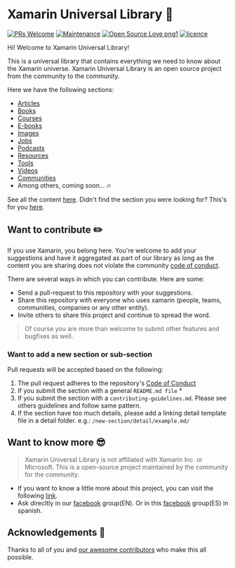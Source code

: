 # Xamarin Universal Library :book: 
[![PRs Welcome](https://img.shields.io/badge/PRs-welcome-brightgreen.svg?style=flat-square)](https://github.com/xamarinuniverse/XamarinUniversalLibrary/pull/new/master) [![Maintenance](https://img.shields.io/badge/Maintained%3F-yes-brightgreen.svg?style=flat-square)](https://github.com/xamarinuniverse/XamarinUniversalLibrary/graphs/commit-activity) [![Open Source Love png1](https://badges.frapsoft.com/os/v1/open-source.png?v=103)](#want-to-contribute-pencil2) [![licence](https://img.shields.io/badge/license-MIT-blue.svg?style=flat-square)](https://github.com/xamarinuniverse/XamarinUniversalLibrary/blob/master/.github/LICENSE.md)

Hi! Welcome to Xamarin Universal Library!

This is a universal library that contains everything we need to know about the Xamarin universe. Xamarin Universal Library is an open source project from the community to the community.

Here we have the following sections:

- [Articles](/src/articles)
- [Books](/src/books)
- [Courses](/src/courses)
- [E-books](/src/e-books)
- [Images](/src/images/)
- [Jobs](/src/jobs/)
- [Podcasts](/src/podcasts)
- [Resources](/src/resources)
- [Tools](/scr/tools)
- [Videos](/src/videos)
- [Communities](/src/social-networks)
- Among others, coming soon... :fire:

See all the content [here](src). Didn't find the section you were looking for? This's for you [here](#want-to-add-a-new-section-or-sub-section). 

## Want to contribute :pencil2:

If you use Xamarin, you belong here. You're welcome to add your suggestions and have it aggregated as part of our library as long as the content you are sharing does not violate the community [code of conduct](/.github/CODE_OF_CONDUCT.md).

There are several ways in which you can contribute. Here are some:

- Send a pull-request to this repository with your suggestions.
- Share this repository with everyone who uses xamarin (people, teams, communities, companies or any other entity).
- Invite others to share this project and continue to spread the word.

>Of course you are more than welcome to submit other features and bugfixes as well.

### Want to add a new section or sub-section

Pull requests will be accepted based on the following:

1. The pull request adheres to the repository's [Code of Conduct](/.github/CODE_OF_CONDUCT.md)
1. If you submit the section with a general `README.md file` \*
1. If you submit the section with a `contributing-guidelines.md`. Please see others guidelines and follow same pattern.
1. If the section have too much details, please add a linking detail template file in a detail folder. e.g.: `/new-section/detail/example.md/`

## Want to know more :sunglasses:

> Xamarin Universal Library is not affiliated with Xamarin Inc. or Microsoft. This is a open-source project maintained by the community for the community.

- If you want to know a little more about this project, you can visit the following [link](https://luismts.com/blog/xamarin/xamarin-universal-library/).
- Ask direcltly in our [facebook](https://www.facebook.com/groups/182880438998247/) group(EN). Or in this [facebook](https://www.facebook.com/groups/504716559967164/) group(ES) in spanish.  

## Acknowledgements :muscle:

Thanks to all of you and [our awesome contributors](https://github.com/xamarinuniverse/XamarinUniversalLibrary/graphs/contributors) who make this all possible.

